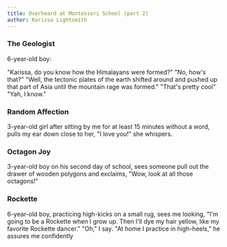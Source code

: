 ```yaml
---
title: Overheard at Montessori School (part 2)
author: Karissa Lightsmith
---
```


### The Geologist

6-year-old boy:

"Karissa, do you know how the Himalayans were formed?" "No, how's that?" "Well, the tectonic plates of the earth shifted around and pushed up that part of Asia until the mountain rage was formed." "That's pretty cool" "Yah, I know."

### Random Affection

3-year-old girl after sitting by me for at least 15 minutes without a word, pulls my ear down close to her, "I love you!" she whispers.

### Octagon Joy

3-year-old boy on his second day of school, sees someone pull out the drawer of wooden polygons and exclaims, "Wow, look at all those octagons!"

### Rockette

6-year-old boy, practicing high-kicks on a small rug, sees me looking, "I'm going to be a Rockette when I grow up. Then I'll dye my hair yellow, like my favorite Rockette dancer." "Oh," I say. "At home I practice in high-heels," he assures me confidently
